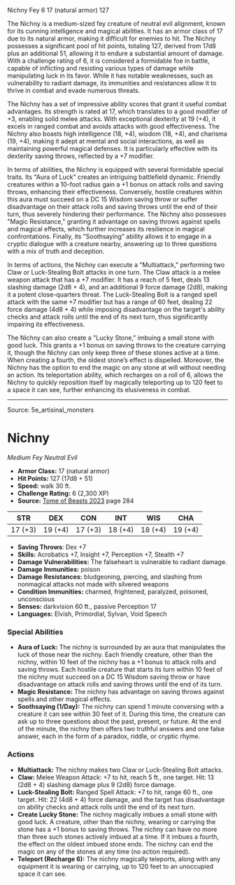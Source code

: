 <MonsterName/>Nichny</MonsterName>
<CreatureType/>Fey</CreatureType>
<CR/>6</CR>
<AC/>17 (natural armor)</AC>
<HP/>127</HP>
<summary>The Nichny is a medium-sized fey creature of neutral evil alignment, known for its cunning intelligence and magical abilities. It has an armor class of 17 due to its natural armor, making it difficult for enemies to hit. The Nichny possesses a significant pool of hit points, totaling 127, derived from 17d8 plus an additional 51, allowing it to endure a substantial amount of damage. With a challenge rating of 6, it is considered a formidable foe in battle, capable of inflicting and resisting various types of damage while manipulating luck in its favor. While it has notable weaknesses, such as vulnerability to radiant damage, its immunities and resistances allow it to thrive in combat and evade numerous threats.</summary>

<detail>

The Nichny has a set of impressive ability scores that grant it useful combat advantages. Its strength is rated at 17, which translates to a good modifier of +3, enabling solid melee attacks. With exceptional dexterity at 19 (+4), it excels in ranged combat and avoids attacks with good effectiveness. The Nichny also boasts high intelligence (18, +4), wisdom (18, +4), and charisma (19, +4), making it adept at mental and social interactions, as well as maintaining powerful magical defenses. It is particularly effective with its dexterity saving throws, reflected by a +7 modifier.

In terms of abilities, the Nichny is equipped with several formidable special traits. Its "Aura of Luck" creates an intriguing battlefield dynamic. Friendly creatures within a 10-foot radius gain a +1 bonus on attack rolls and saving throws, enhancing their effectiveness. Conversely, hostile creatures within this aura must succeed on a DC 15 Wisdom saving throw or suffer disadvantage on their attack rolls and saving throws until the end of their turn, thus severely hindering their performance. The Nichny also possesses "Magic Resistance," granting it advantage on saving throws against spells and magical effects, which further increases its resilience in magical confrontations. Finally, its "Soothsaying" ability allows it to engage in a cryptic dialogue with a creature nearby, answering up to three questions with a mix of truth and deception.

In terms of actions, the Nichny can execute a "Multiattack," performing two Claw or Luck-Stealing Bolt attacks in one turn. The Claw attack is a melee weapon attack that has a +7 modifier. It has a reach of 5 feet, deals 13 slashing damage (2d8 + 4), and an additional 9 force damage (2d8), making it a potent close-quarters threat. The Luck-Stealing Bolt is a ranged spell attack with the same +7 modifier but has a range of 60 feet, dealing 22 force damage (4d8 + 4) while imposing disadvantage on the target's ability checks and attack rolls until the end of its next turn, thus significantly impairing its effectiveness.

The Nichny can also create a "Lucky Stone," imbuing a small stone with good luck. This grants a +1 bonus on saving throws to the creature carrying it, though the Nichny can only keep three of these stones active at a time. When creating a fourth, the oldest stone’s effect is dispelled. Moreover, the Nichny has the option to end the magic on any stone at will without needing an action. Its teleportation ability, which recharges on a roll of 6, allows the Nichny to quickly reposition itself by magically teleporting up to 120 feet to a space it can see, further enhancing its elusiveness in combat.</detail>



---

Source: 5e_artisinal_monsters

# Nichny

*Medium* *Fey* *Neutral Evil*

- **Armor Class:** 17 (natural armor)
- **Hit Points:** 127 (17d8 + 51)
- **Speed:** walk 30 ft.
- **Challenge Rating:** 6 (2,300 XP)
- **Source:** [Tome of Beasts 2023](https://koboldpress.com/kpstore/product/tome-of-beasts-1-2023-edition/) page 284

| STR | DEX | CON | INT | WIS | CHA |
| --- | --- | --- | --- | --- | --- |
| 17 (+3) | 19 (+4) | 17 (+3) | 18 (+4) | 18 (+4) | 19 (+4) |

- **Saving Throws**: Dex +7
- **Skills:** Acrobatics +7, Insight +7, Perception +7, Stealth +7
- **Damage Vulnerabilities:** The falseheart is vulnerable to radiant damage.
- **Damage Immunities:** poison
- **Damage Resistances:** bludgeoning, piercing, and slashing from nonmagical attacks not made with silvered weapons
- **Condition Immunities:** charmed, frightened, paralyzed, poisoned, unconscious
- **Senses:** darkvision 60 ft., passive Perception 17
- **Languages:** Elvish, Primordial, Sylvan, Void Speech

### Special Abilities

- **Aura of Luck:** The nichny is surrounded by an aura that manipulates the luck of those near the nichny. Each friendly creature, other than the nichny, within 10 feet of the nichny has a +1 bonus to attack rolls and saving throws. Each hostile creature that starts its turn within 10 feet of the nichny must succeed on a DC 15 Wisdom saving throw or have disadvantage on attack rolls and saving throws until the end of its turn.
- **Magic Resistance:** The nichny has advantage on saving throws against spells and other magical effects.
- **Soothsaying (1/Day):** The nichny can spend 1 minute conversing with a creature it can see within 30 feet of it. During this time, the creature can ask up to three questions about the past, present, or future. At the end of the minute, the nichny then offers two truthful answers and one false answer, each in the form of a paradox, riddle, or cryptic rhyme.

### Actions

- **Multiattack:** The nichny makes two Claw or Luck-Stealing Bolt attacks.
- **Claw:** Melee Weapon Attack: +7 to hit, reach 5 ft., one target. Hit: 13 (2d8 + 4) slashing damage plus 9 (2d8) force damage.
- **Luck-Stealing Bolt:** Ranged Spell Attack: +7 to hit, range 60 ft., one target. Hit: 22 (4d8 + 4) force damage, and the target has disadvantage on ability checks and attack rolls until the end of its next turn.
- **Create Lucky Stone:** The nichny magically imbues a small stone with good luck. A creature, other than the nichny, wearing or carrying the stone has a +1 bonus to saving throws. The nichny can have no more than three such stones actively imbued at a time. If it imbues a fourth, the effect on the oldest imbued stone ends. The nichny can end the magic on any of the stones at any time (no action required).
- **Teleport (Recharge 6):** The nichny magically teleports, along with any equipment it is wearing or carrying, up to 120 feet to an unoccupied space it can see.


